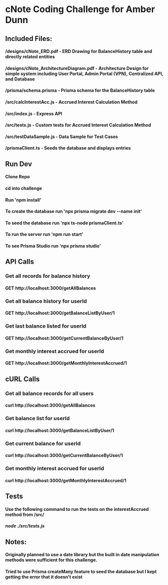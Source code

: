 # cNote Coding Challenge for Amber Dunn

## Included Files: 
#### /designs/cNote_ERD.pdf - ERD Drawing for BalanceHistory table and directly related entities
#### /designs/cNote_ArchitectureDiagram.pdf - Architecture Design for simple system including User Portal, Admin Portal (VPN), Centralized API, and Database
#### /prisma/schema.prisma - Prisma schema for the BalanceHistory table
#### /src/calcInterestAcc.js - Accrued Interest Calculation Method
#### /src/index.js - Express API 
#### /src/tests.js - Custom tests for Accrued Interest Calculation Method
#### /src/testDataSample.js - Data Sample for Test Cases
#### /prismaClient.ts - Seeds the database and displays entries

## Run Dev
#### Clone Repo
#### cd into challenge
#### Run 'npm install'
#### To create the database run 'npx prisma migrate dev --name init'
#### To seed the database run 'npx ts-node prismaClient.ts'
#### To run the server run 'npm run start'
#### To see Prisma Studio run 'npx prisma studio'


## API Calls
### Get all records for balance history
#### GET http://localhost:3000/getAllBalances

### Get all balance history for userId
#### GET http://localhost:3000/getBalanceListByUser/1

### Get last balance listed for userId
#### GET http://localhost:3000/getCurrentBalanceByUser/1

### Get monthly interest accrued for userId
#### GET http://localhost:3000/getMonthlyInterestAccrued/1


## cURL Calls
### Get all balance records for all users
#### curl http://localhost:3000/getAllBalances

### Get balance list for userId
#### curl http://localhost:3000/getBalanceListByUser/1

### Get current balance for userId
#### curl http://localhost:3000/getCurrentBalanceByUser/1

### Get monthly interest accrued for userId
#### curl http://localhost:3000/getMonthlyInterestAccrued/1

## Tests
#### Use the following command to run the tests on the interestAccrued method from /src/ 
##### node ./src/tests.js


## Notes: 
#### Originally planned to use a date library but the built in date manipulation methods were sufficient for this challenge.
#### Tried to use Prisma createMany feature to seed the database but I kept getting the error that it doesn't exist